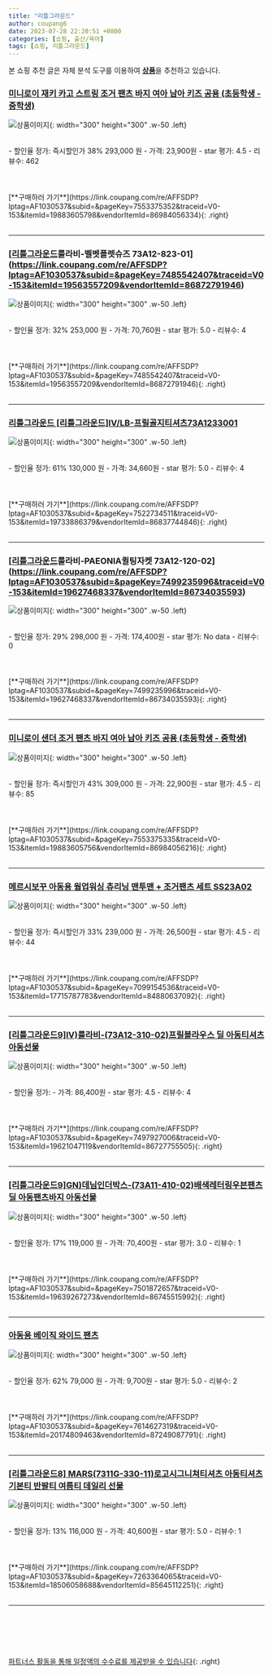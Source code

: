 ```yaml
---
title: "리틀그라운드"
author: coupang6
date: 2023-07-28 22:20:51 +0800
categories: [쇼핑, 출산/육아]
tags: [쇼핑, 리틀그라운드]
---
```


본 쇼핑 추천 글은 자체 분석 도구를 이용하여 [**상품**](https://link.coupang.com/a/bao1ui)을 추천하고 있습니다.

### [미니로이 재키 카고 스트링 조거 팬츠 바지 여아 남아 키즈 공용 (초등학생 - 중학생)](https://link.coupang.com/re/AFFSDP?lptag=AF1030537&subid=&pageKey=7553375352&traceid=V0-153&itemId=19883605798&vendorItemId=86984056334)

![상품이미지](https://thumbnail6.coupangcdn.com/thumbnails/remote/230x230ex/image/vendor_inventory/64f3/3e8f5f814a9a72136f2b17299ddf528213ee2bda9310e5290c603dd22122.jpg){: width="300" height="300" .w-50 .left}


<br>
- 할인율 정가: 즉시할인가 38%  293,000   원
- 가격: 23,900원
- star 평가: 4.5
- 리뷰수: 462
<br>
<br>
<br>
<br>
[**구매하러 가기**](https://link.coupang.com/re/AFFSDP?lptag=AF1030537&subid=&pageKey=7553375352&traceid=V0-153&itemId=19883605798&vendorItemId=86984056334){: .right}
<br>
<br>

---

### [[리틀그라운드](NY)룰라비-벨벳플렛슈즈 73A12-823-01](https://link.coupang.com/re/AFFSDP?lptag=AF1030537&subid=&pageKey=7485542407&traceid=V0-153&itemId=19563557209&vendorItemId=86872791946)

![상품이미지](https://thumbnail6.coupangcdn.com/thumbnails/remote/230x230ex/image/vendor_inventory/7594/f4172dac043f4ee363fde1ebd74cc4ee0bdfc8d71f31c641fdadeef20845.JPG){: width="300" height="300" .w-50 .left}


<br>
- 할인율 정가: 32%  253,000   원
- 가격: 70,760원
- star 평가: 5.0
- 리뷰수: 4
<br>
<br>
<br>
<br>
[**구매하러 가기**](https://link.coupang.com/re/AFFSDP?lptag=AF1030537&subid=&pageKey=7485542407&traceid=V0-153&itemId=19563557209&vendorItemId=86872791946){: .right}
<br>
<br>

---

### [리틀그라운드 [리틀그라운드]IV/LB-프릴골지티셔츠73A1233001](https://link.coupang.com/re/AFFSDP?lptag=AF1030537&subid=&pageKey=7522734511&traceid=V0-153&itemId=19733886379&vendorItemId=86837744846)

![상품이미지](https://thumbnail9.coupangcdn.com/thumbnails/remote/230x230ex/image/vendor_inventory/0ecf/58d10b3ed5d203e8cfd23a5a7178c03f4aafee03527567ea78c89944701a.JPG){: width="300" height="300" .w-50 .left}


<br>
- 할인율 정가: 61%  130,000   원
- 가격: 34,660원
- star 평가: 5.0
- 리뷰수: 4
<br>
<br>
<br>
<br>
[**구매하러 가기**](https://link.coupang.com/re/AFFSDP?lptag=AF1030537&subid=&pageKey=7522734511&traceid=V0-153&itemId=19733886379&vendorItemId=86837744846){: .right}
<br>
<br>

---

### [[리틀그라운드](OR)룰라비-PAEONIA퀼팅자켓 73A12-120-02](https://link.coupang.com/re/AFFSDP?lptag=AF1030537&subid=&pageKey=7499235996&traceid=V0-153&itemId=19627468337&vendorItemId=86734035593)

![상품이미지](https://thumbnail6.coupangcdn.com/thumbnails/remote/230x230ex/image/vendor_inventory/80f3/c91f78a0b0e23f55acfd229f0b4013a50c1db7bb615ddd7178219634a249.JPG){: width="300" height="300" .w-50 .left}


<br>
- 할인율 정가: 29%  298,000   원
- 가격: 174,400원
- star 평가: No data
- 리뷰수: 0
<br>
<br>
<br>
<br>
[**구매하러 가기**](https://link.coupang.com/re/AFFSDP?lptag=AF1030537&subid=&pageKey=7499235996&traceid=V0-153&itemId=19627468337&vendorItemId=86734035593){: .right}
<br>
<br>

---

### [미니로이 샌더 조거 팬츠 바지 여아 남아 키즈 공용 (초등학생 - 중학생)](https://link.coupang.com/re/AFFSDP?lptag=AF1030537&subid=&pageKey=7553375335&traceid=V0-153&itemId=19883605756&vendorItemId=86984056216)

![상품이미지](https://thumbnail9.coupangcdn.com/thumbnails/remote/230x230ex/image/vendor_inventory/53c8/294cc89039baf04ceda39c30296fae1c3062e1c6737e6ccf6ee51090e34c.jpg){: width="300" height="300" .w-50 .left}


<br>
- 할인율 정가: 즉시할인가 43%  309,000   원
- 가격: 22,900원
- star 평가: 4.5
- 리뷰수: 85
<br>
<br>
<br>
<br>
[**구매하러 가기**](https://link.coupang.com/re/AFFSDP?lptag=AF1030537&subid=&pageKey=7553375335&traceid=V0-153&itemId=19883605756&vendorItemId=86984056216){: .right}
<br>
<br>

---

### [메르시보꾸 아동용 웜업워싱 츄리닝 맨투맨 + 조거팬츠 세트 SS23A02](https://link.coupang.com/re/AFFSDP?lptag=AF1030537&subid=&pageKey=7099154536&traceid=V0-153&itemId=17715787783&vendorItemId=84880637092)

![상품이미지](https://thumbnail8.coupangcdn.com/thumbnails/remote/230x230ex/image/vendor_inventory/7924/b86bc068017fb6999392f620671984b51ebbe022073e01f94a7d7bf67bdd.jpg){: width="300" height="300" .w-50 .left}


<br>
- 할인율 정가: 즉시할인가 33%  239,000   원
- 가격: 26,500원
- star 평가: 4.5
- 리뷰수: 44
<br>
<br>
<br>
<br>
[**구매하러 가기**](https://link.coupang.com/re/AFFSDP?lptag=AF1030537&subid=&pageKey=7099154536&traceid=V0-153&itemId=17715787783&vendorItemId=84880637092){: .right}
<br>
<br>

---

### [[리틀그라운드9]IV)룰라비-(73A12-310-02)프릴블라우스 딜 아동티셔츠 아동선물](https://link.coupang.com/re/AFFSDP?lptag=AF1030537&subid=&pageKey=7497927006&traceid=V0-153&itemId=19621047119&vendorItemId=86727755505)

![상품이미지](https://thumbnail7.coupangcdn.com/thumbnails/remote/230x230ex/image/vendor_inventory/fc31/0c5bb3dd861bde25607bd74a4cf126fc396ca4637d98863058c8f0c42dc9.JPG){: width="300" height="300" .w-50 .left}


<br>
- 할인율 정가: 
- 가격: 86,400원
- star 평가: 4.5
- 리뷰수: 4
<br>
<br>
<br>
<br>
[**구매하러 가기**](https://link.coupang.com/re/AFFSDP?lptag=AF1030537&subid=&pageKey=7497927006&traceid=V0-153&itemId=19621047119&vendorItemId=86727755505){: .right}
<br>
<br>

---

### [[리틀그라운드9]GN)데님인더박스-(73A11-410-02)배색레터링우븐팬츠 딜 아동팬츠바지 아동선물](https://link.coupang.com/re/AFFSDP?lptag=AF1030537&subid=&pageKey=7501872657&traceid=V0-153&itemId=19639267273&vendorItemId=86745515992)

![상품이미지](https://thumbnail10.coupangcdn.com/thumbnails/remote/230x230ex/image/vendor_inventory/6312/37877eda5f5de650ed3815e0d20984171cd396e9d94509d69b720ee10a6c.JPG){: width="300" height="300" .w-50 .left}


<br>
- 할인율 정가: 17%  119,000   원
- 가격: 70,400원
- star 평가: 3.0
- 리뷰수: 1
<br>
<br>
<br>
<br>
[**구매하러 가기**](https://link.coupang.com/re/AFFSDP?lptag=AF1030537&subid=&pageKey=7501872657&traceid=V0-153&itemId=19639267273&vendorItemId=86745515992){: .right}
<br>
<br>

---

### [아동용 베이직 와이드 팬츠](https://link.coupang.com/re/AFFSDP?lptag=AF1030537&subid=&pageKey=7614627319&traceid=V0-153&itemId=20174809463&vendorItemId=87249087791)

![상품이미지](https://thumbnail7.coupangcdn.com/thumbnails/remote/230x230ex/image/vendor_inventory/ce21/2a1cf33c17c74deff1274cc205700eda83bbb17697d9db1b333f8070e200.jpg){: width="300" height="300" .w-50 .left}


<br>
- 할인율 정가: 62%  79,000   원
- 가격: 9,700원
- star 평가: 5.0
- 리뷰수: 2
<br>
<br>
<br>
<br>
[**구매하러 가기**](https://link.coupang.com/re/AFFSDP?lptag=AF1030537&subid=&pageKey=7614627319&traceid=V0-153&itemId=20174809463&vendorItemId=87249087791){: .right}
<br>
<br>

---

### [[리틀그라운드8] MARS(7311G-330-11)로고시그니쳐티셔츠 아동티셔츠 기본티 반팔티 여름티 데일리 선물](https://link.coupang.com/re/AFFSDP?lptag=AF1030537&subid=&pageKey=7263364065&traceid=V0-153&itemId=18506058688&vendorItemId=85645112251)

![상품이미지](https://thumbnail7.coupangcdn.com/thumbnails/remote/230x230ex/image/vendor_inventory/21ab/254e1950334496e7eb8e74577a9d888699eabf899a09e075c48bf1849046.jpg){: width="300" height="300" .w-50 .left}


<br>
- 할인율 정가: 13%  116,000   원
- 가격: 40,600원
- star 평가: 5.0
- 리뷰수: 1
<br>
<br>
<br>
<br>
[**구매하러 가기**](https://link.coupang.com/re/AFFSDP?lptag=AF1030537&subid=&pageKey=7263364065&traceid=V0-153&itemId=18506058688&vendorItemId=85645112251){: .right}
<br>
<br>

---
<br><br><br><br><br> [파트너스 활동을 통해 일정액의 수수료를 제공받을 수 있습니다](https://link.coupang.com/a/bao1ui){: .right}